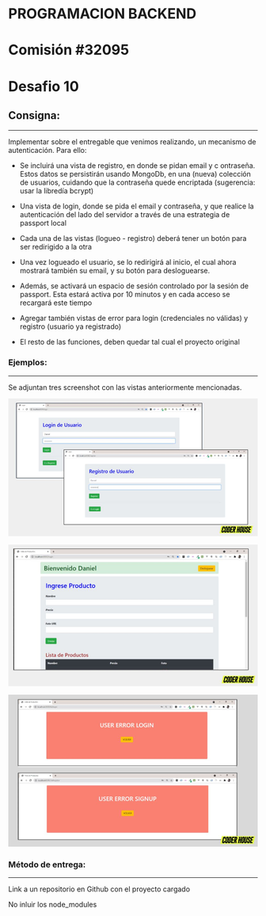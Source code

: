 # PROGRAMACION BACKEND

# Comisión #32095

# Desafio 10

## Consigna:

---

Implementar sobre el entregable que venimos realizando, un mecanismo de autenticación. Para ello:

- Se incluirá una vista de registro, en donde se pidan email y c ontraseña. Estos datos se persistirán usando MongoDb, en una (nueva) colección de usuarios, cuidando que la contraseña quede encriptada (sugerencia: usar la libredía bcrypt)

- Una vista de login, donde se pida el email y contraseña, y que realice la autenticación del lado del servidor a través de una estrategia de passport local

- Cada una de las vistas (logueo - registro) deberá tener un botón para ser redirigido a la otra

- Una vez logueado el usuario, se lo redirigirá al inicio, el cual ahora mostrará también su email, y su botón para desloguearse.

- Además, se activará un espacio de sesión controlado por la sesión de passport. Esta estará activa por 10 minutos y en cada acceso se recargará este tiempo

- Agregar también vistas de error para login (credenciales no válidas) y registro (usuario ya registrado)

- El resto de las funciones, deben quedar tal cual el proyecto original

### Ejemplos:

---

Se adjuntan tres screenshot con las vistas anteriormente mencionadas.

![Ejemplo 1](./assets/example-1.jpg)

![Ejemplo 2](./assets/example-2.jpg)

![Ejemplo 3](./assets/example-3.jpg)

### Método de entrega:

---

Link a un repositorio en Github con el proyecto cargado

No inluir los node_modules

